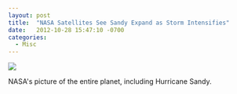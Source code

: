 ```yaml
---
layout: post
title:  "NASA Satellites See Sandy Expand as Storm Intensifies"
date:   2012-10-28 15:47:10 -0700
categories:
  - Misc
---
```


<img src='https://farm9.staticflickr.com/8475/8131382839_9c82cb8d3a_m.jpg' />

NASA's picture of the entire planet, including Hurricane Sandy.
